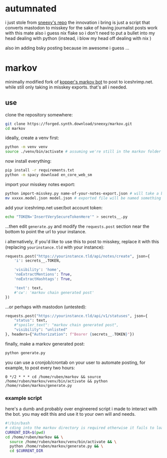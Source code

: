 # autumnated

i just stole from [sneexy's repo](https://forged.synth.download/sneexy/markov) the innovation i bring is just a script that converts mastodon to misskey for the sake of having journalist posts work with this mate also i guess nix flake so i don't need to put a bullet into my head dealing with python  (instead, i blow my head off dealing with nix )

also im adding bsky posting because im awesome i guess ...

# markov

minimally modified fork of [kopper's markov bot](https://activitypub.software/kopper/markov) to post to iceshrimp.net. while still only taking in misskey exports. that's all i needed.

## use

clone the repository somewhere:
```sh
git clone https://forged.synth.download/sneexy/markov.git
cd markov
```

ideally, create a venv first:
```sh
python -m venv venv
source ./venv/bin/activate # assuming we're still in the markov folder - you'll need to do this everytime you want to use the bot, make a script or something to make it easier
```

now install everything:
```sh
pip install -r requirements.txt
python -m spacy download en_core_web_sm
```

import your misskey notes export:
```sh
python import-misskey.py name-of-your-notes-export.json # will take a bit depending on how large your export is
mv xxxxx.model.json model.json # exported file will be named something else, rename it to model.json to prevent it from erroring out when generating
```

add your iceshrimp.net user/bot account token:
```sh
echo "TOKEN='InsertVerySecureTokenHere'" > secrets__.py
```

...then edit `generate.py` and modify the `requests.post` section near the bottom to point the url to your instance.

ℹ️ alternatively, if you'd like to use this to post to misskey, replace it with this (replacing `yourinstance.tld` with your instance):
```python
requests.post("https://yourinstance.tld/api/notes/create", json={
    'i': secrets__.TOKEN,

    'visibility': 'home',
    'noExtractMentions': True,
    'noExtractHashtags': True,

    'text': text,
    #'cw': 'markov chain generated post'
})

```

...or perhaps with mastodon (untested):
```python
requests.post("https://yourinstance.tld/api/v1/statuses", json={
    "status": text,
    #"spoiler_text": "markov chain generated post",
    "visibility": "unlisted"
}, headers={"Authorization": f"Bearer {secrets__.TOKEN}"})
```

finally, make a markov generated post:
```sh
python generate.py
```

you can use a cronjob/crontab on your user to automate posting, for example, to post every two hours:
```
0 */2 * * * cd /home/ruben/markov && source /home/ruben/markov/venv/bin/activate && python /home/ruben/markov/generate.py
```

### example script

here's a dumb and probably over engineered script i made to interact with the bot. you may edit this and use it to your own will and needs.
```bash
#!/bin/bash
# cding into the markov directory is required otherwise it fails to load the model
CURRENT_DIR=$(pwd)
cd /home/ruben/markov && \
  source /home/ruben/markov/venv/bin/activate && \
  python /home/ruben/markov/generate.py && \
  cd $CURRENT_DIR
```